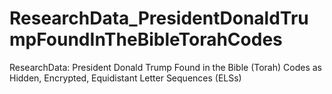 # ResearchData_PresidentDonaldTrumpFoundInTheBibleTorahCodes
ResearchData: President Donald Trump Found in the Bible (Torah) Codes as Hidden, Encrypted, Equidistant Letter Sequences (ELSs)
